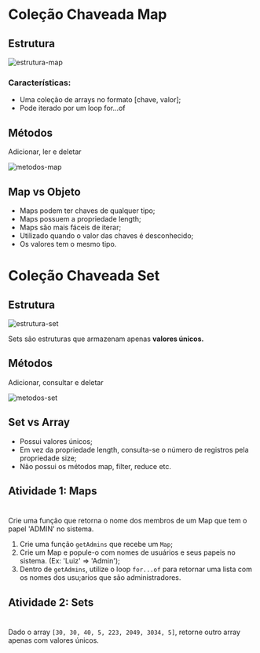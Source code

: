 # Coleção Chaveada Map

## Estrutura

![estrutura-map](https://user-images.githubusercontent.com/78867248/168704450-31132ea0-02d8-46de-a190-7af069f903f6.png)

### Características:
- Uma coleção de arrays no formato [chave, valor];
- Pode iterado por um loop for...of

## Métodos
Adicionar, ler e deletar

![metodos-map](https://user-images.githubusercontent.com/78867248/168704464-ca17570a-112a-4e6d-87a9-d2ae0267019f.png)

## Map vs Objeto
- Maps podem ter chaves de qualquer tipo;
- Maps possuem a propriedade length;
- Maps são mais fáceis de iterar;
- Utilizado quando o valor das chaves é desconhecido;
- Os valores tem o mesmo tipo.


# Coleção Chaveada Set

## Estrutura

![estrutura-set](https://user-images.githubusercontent.com/78867248/168706110-05edfaee-56d2-4e80-8184-2482a552f9d0.png)

Sets são estruturas que armazenam apenas **valores únicos.**

## Métodos
Adicionar, consultar e deletar

![metodos-set](https://user-images.githubusercontent.com/78867248/168706119-5cadb978-a5ea-4d52-945f-60260cfea5fd.png)

## Set vs Array
- Possui valores únicos;
- Em vez da propriedade length, consulta-se o número de registros pela propriedade size;
- Não possui os métodos map, filter, reduce etc.

## **Atividade 1: Maps**
#

Crie uma função que retorna o nome dos membros de um Map que tem o papel 'ADMIN' no sistema.

1. Crie uma função `getAdmins` que recebe um `Map`;
2. Crie um Map e popule-o com nomes de usuários e seus papeis no sistema. (Ex: 'Luiz' => 'Admin');
3. Dentro de `getAdmins`, utilize o loop `for...of` para retornar uma lista com os nomes dos usu;arios que são administradores.

## **Atividade 2: Sets**
#

Dado o array `[30, 30, 40, 5, 223, 2049, 3034, 5]`, retorne outro array apenas com valores únicos.